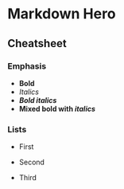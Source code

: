 # Markdown Hero

## Cheatsheet

### Emphasis
- **Bold**
- *Italics*
- ***Bold italics***
- **Mixed bold with *italics***

### Lists
- First
+ Second
* Third
